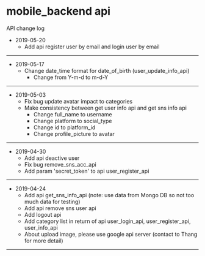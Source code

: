 # mobile_backend api
API change log
- 2019-05-20    
    - Add api register user by email and login user by email         
------------------------------------------------------------------------------------------------------------
- 2019-05-17    
    - Change date_time format for date_of_birth (user_update_info_api)         
        + Change from Y-m-d to m-d-Y
------------------------------------------------------------------------------------------------------------
- 2019-05-03
    - Fix bug update avatar impact to categories
    - Make consistency between get user info api and get sns info api 
        + Change full_name to username
        + Change platform to social_type
        + Change id to platform_id
        + Change profile_picture to avatar
------------------------------------------------------------------------------------------------------------
- 2019-04-30
    - Add api deactive user
    - Fix bug remove_sns_acc_api    
    - Add param 'secret_token' to api user_register_api
------------------------------------------------------------------------------------------------------------
- 2019-04-24
    - Add api get_sns_info_api (note: use data from Mongo DB so not too much data for testing)
    - Add api remove sns user api
    - Add logout api
    - Add category list in return of api user_login_api, user_register_api, user_info_api
    - About upload image, please use google api server (contact to Thang for more detail) 
------------------------------------------------------------------------------------------------------------